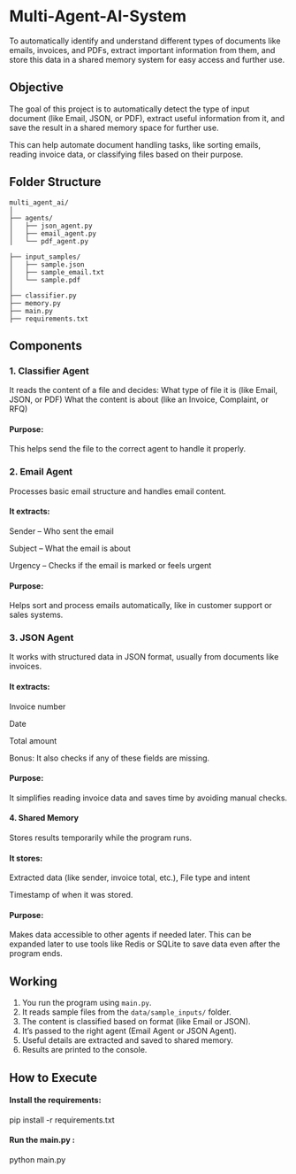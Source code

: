 # Multi-Agent-AI-System
To automatically identify and understand different types of documents like emails, invoices, and PDFs, extract important information from them, and store this data in a shared memory system for easy access and further use.

## Objective
The goal of this project is to automatically detect the type of input document (like Email, JSON, or PDF), extract useful information from it, and save the result in a shared memory space for further use.

This can help automate document handling tasks, like sorting emails, reading invoice data, or classifying files based on their purpose.

## Folder Structure

```text
multi_agent_ai/
│
├── agents/
│   ├── json_agent.py        
│   ├── email_agent.py         
│   └── pdf_agent.py
       
├── input_samples/
│   ├── sample.json           
│   ├── sample_email.txt       
│   └── sample.pdf             
│
├── classifier.py              
├── memory.py                 
├── main.py                    
├── requirements.txt           
```
## Components

### 1. Classifier Agent
It reads the content of a file and decides:
What type of file it is (like Email, JSON, or PDF)
What the content is about (like an Invoice, Complaint, or RFQ)

#### Purpose: 
This helps send the file to the correct agent to handle it properly.

### 2. Email Agent
Processes basic email structure and handles email content.

#### It extracts:
Sender – Who sent the email

Subject – What the email is about

Urgency – Checks if the email is marked or feels urgent

#### Purpose:
Helps sort and process emails automatically, like in customer support or sales systems.

### 3. JSON Agent
It works with structured data in JSON format, usually from documents like invoices.

#### It extracts:
Invoice number

Date

Total amount

Bonus: It also checks if any of these fields are missing.

#### Purpose:
It simplifies reading invoice data and saves time by avoiding manual checks.

#### 4. Shared Memory
Stores results temporarily while the program runs.

#### It stores:
Extracted data (like sender, invoice total, etc.),
File type and intent

Timestamp of when it was stored.

#### Purpose: 
Makes data accessible to other agents if needed later. This can be expanded later to use tools like Redis or SQLite to save data even after the program ends.

## Working
1. You run the program using `main.py`.
2. It reads sample files from the `data/sample_inputs/` folder.
3. The content is classified based on format (like Email or JSON).
4. It’s passed to the right agent (Email Agent or JSON Agent).
5. Useful details are extracted and saved to shared memory.
6. Results are printed to the console.

## How to Execute
   #### Install the requirements:
   pip install -r requirements.txt



   #### Run the main.py :
   python main.py
